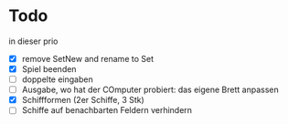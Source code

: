 # Todo

in dieser prio

- [x] remove SetNew and rename to Set
- [x] Spiel beenden
- [ ] doppelte eingaben
- [ ] Ausgabe, wo hat der COmputer probiert: das eigene Brett anpassen
- [x] Schiffformen (2er Schiffe, 3 Stk)
- [ ] Schiffe auf benachbarten Feldern verhindern
